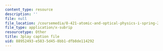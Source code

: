 ```yaml
---
content_type: resource
description: ''
file: null
file_location: /coursemedia/8-421-atomic-and-optical-physics-i-spring-2014/88952493e5835d458bb1dfb8de114292_o3Oog9I25dA.vtt
file_type: application/x-subrip
resourcetype: Other
title: 3play caption file
uid: 88952493-e583-5d45-8bb1-dfb8de114292
---
```

